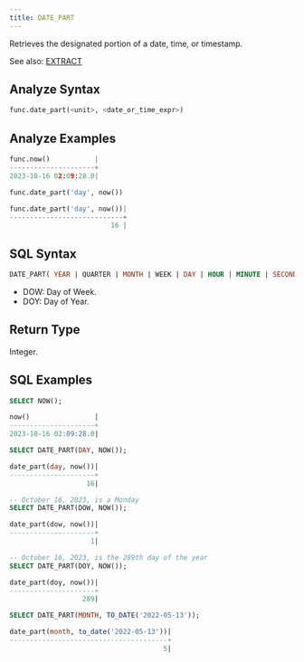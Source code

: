 ```yaml
---
title: DATE_PART
---
```


Retrieves the designated portion of a date, time, or timestamp.

See also: [EXTRACT](extract)

## Analyze Syntax

```python
func.date_part(<unit>, <date_or_time_expr>)
```

## Analyze Examples

```python
func.now()           |
---------------------+
2023-10-16 02:09:28.0|

func.date_part('day', now())

func.date_part('day', now())|
----------------------------+
                         16 |
```

## SQL Syntax

```sql
DATE_PART( YEAR | QUARTER | MONTH | WEEK | DAY | HOUR | MINUTE | SECOND | DOW | DOY, <date_or_time_expr> )
```

- DOW: Day of Week.
- DOY: Day of Year.

## Return Type

Integer.

## SQL Examples

```sql
SELECT NOW();

now()                |
---------------------+
2023-10-16 02:09:28.0|

SELECT DATE_PART(DAY, NOW());

date_part(day, now())|
---------------------+
                   16|

-- October 16, 2023, is a Monday
SELECT DATE_PART(DOW, NOW());

date_part(dow, now())|
---------------------+
                    1|

-- October 16, 2023, is the 289th day of the year
SELECT DATE_PART(DOY, NOW());

date_part(doy, now())|
---------------------+
                  289|

SELECT DATE_PART(MONTH, TO_DATE('2022-05-13'));

date_part(month, to_date('2022-05-13'))|
---------------------------------------+
                                      5|
```